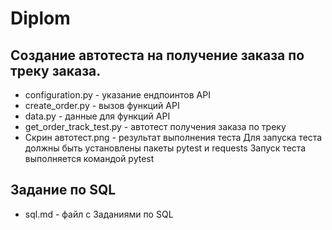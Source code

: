 # Diplom
## Создание автотеста на получение заказа по треку заказа.
- configuration.py - указание ендпоинтов API
- create_order.py - вызов функций API
- data.py - данные для функций API
- get_order_track_test.py - автотест получения заказа по треку
- Скрин автотест.png - результат выполнения теста
Для запуска теста должны быть установлены пакеты pytest и requests
Запуск  теста выполняется командой pytest

## Задание по SQL
- sql.md - файл с Заданиями по SQL
